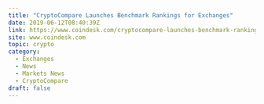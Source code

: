 ```yaml
---
title: "CryptoCompare Launches Benchmark Rankings for Exchanges"
date: 2019-06-12T08:40:39Z
link: https://www.coindesk.com/cryptocompare-launches-benchmark-rankings-for-cryptocurrency-exchanges?utm_medium=RSS&utm_source=hune
site: www.coindesk.com
topic: crypto
category:
  - Exchanges
  - News
  - Markets News
  - CryptoCompare
draft: false
---
```

